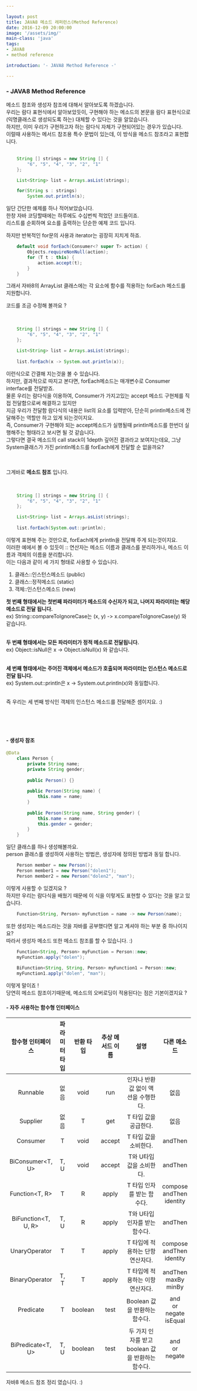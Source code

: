 ```yaml
---

layout: post
title: JAVA8 메소드 레퍼런스(Method Reference)
date: 2016-12-09 20:00:00
image: '/assets/img/'
main-class: 'java'
tags: 
- JAVA8
- method reference

introduction: '- JAVA8 Method Reference -'

---
```


### - JAVA8 Method Reference

메소드 참조와 생성자 참조에 대해서 알아보도록 하겠습니다.  
우리는 람다 표현식에서 알아보았듯이, 구현해야 하는 메소드의 본문을 람다 표현식으로 (익명클래스로 생성되도록 하는) 대체할 수 있다는 것을 알았습니다.  
하지만, 이미 우리가 구현하고자 하는 람다식 자체가 구현되어있는 경우가 있습니다.  
이럴때 사용하는 메서드 참조용 특수 문법이 있는데, 이 방식을 메소드 참조라고 표현합니다.
<br>
<br>


```java
    String [] strings = new String [] {
        "6", "5", "4", "3", "2", "1"
    };

    List<String> list = Arrays.asList(strings);

    for(String s : strings)
        System.out.println(s);
```

일단 간단한 예제를 하나 적어보았습니다.  
한창 자바 코딩할때에는 하루에도 수십번씩 적었던 코드들이죠.  
리스트를 순회하며 요소를 출력하는 단순한 예제 코드 입니다.  

하지만 반복적인 for문의 사용과 iterator는 굉장히 지치게 하죠.  

```java
    default void forEach(Consumer<? super T> action) {
        Objects.requireNonNull(action);
        for (T t : this) {
            action.accept(t);
        }
    }
```
그래서 자바8의 ArrayList 클래스에는 각 요소에 함수를 적용하는 forEach 메소드를 지원합니다.  

코드를 조금 수정해 볼까요 ?
<br>
<br>
<br>

```java
    String [] strings = new String [] {
        "6", "5", "4", "3", "2", "1"
    };

    List<String> list = Arrays.asList(strings);
    
    list.forEach(x -> System.out.println(x));
```
이런식으로 간결해 지는것을 볼 수 있습니다.  
하지만, 결과적으로 따지고 본다면, forEach메소드는 매개변수로 Consumer interface를 전달받죠.   
물론 우리는 람다식을 이용하여, Consumer가 가지고있는 accept 메소드 구현체를 직접 전달함으로써 해결하고 있지만  
지금 우리가 전달함 람다식의 내용은 list의 요소를 입력받아, 단순히 println메소드에 전달해주는 역할만 하고 있게 되는것이지요.  
즉, Consumer가 구현해야 되는 accept메소드가 실행될때 println메소드를 한번더 실행해주는 형태라고 보시면 될 것 같습니다.  
그렇다면 결국 메소드의 call stack이 1depth 깊어진 결과라고 보여지는데요, 그냥 System클래스가 가진 println메소드를 forEach에게 전달할 순 없을까요?  
<br>
<br>

그게바로 **메소드 참조** 입니다.  
<br>
<br>

```java
    String [] strings = new String [] {
        "6", "5", "4", "3", "2", "1"
    };

    List<String> list = Arrays.asList(strings);
    
    list.forEach(System.out::println);
```

이렇게 표현해 주는 것만으로, forEach에게 println을 전달해 주게 되는것이지요.  
이러한 예에서 볼 수 있듯이 :: 연산자는 메소드 이름과 클래스를 분리하거나, 메소드 이름과 객체의 이름을 분리합니다.  
이는 다음과 같이 세 가지 형태로 사용할 수 있습니다.  

1. 클래스::인스턴스메소드 (public)
2. 클래스::정적메소드 (static)
3. 객체::인스턴스메소드 (new)

**첫 번째 형태에서는 첫번째 파라미터가 메소드의 수신자가 되고, 나머지 파라미터는 해당 메소드로 전달 됩니다.**  
ex) String::compareToIgnoreCase는 (x, y) -> x.compareToIgnoreCase(y) 와 같습니다.  
<br>

**두 번째 형태에서는 모든 파라미터가 정적 메소드로 전달됩니다.**   
ex) Object::isNull은 x -> Object.isNull(x) 와 같습니다.  
<br>

**세 번째 형태에서는 주어진 객체에서 메소드가 호출되며 파라미터는 인스턴스 메소드로 전달 됩니다.**  
ex) System.out::println은 x -> System.out.println(x)와 동일합니다.  
<br>

즉 우리는 세 번째 방식인 객체의 인스턴스 메소드를 전달해준 셈이지요. :)

<br>
<br>
<br>

#### - 생성자 참조


```java
@Data
    class Person {
        private String name;
        private String gender;
    
        public Person() {}
    
        public Person(String name) {
            this.name = name;
        }
    
        public Person(String name, String gender) {
            this.name = name;
            this.gender = gender;
        }
    }
```

일단 클래스를 하나 생성해볼까요.  
person 클래스를 생성하여 사용하는 방법은, 생성자에 정의된 방법과 동일 합니다.  

```java
    Person member = new Person();
    Person member1 = new Person("dolen1");
    Person member2 = new Person("dolen2", "man");
```

이렇게 사용할 수 있겠지요 ?  
하지만 우리는 람다식을 배웠기 때문에 이 식을 이렇게도 표현할 수 있다는 것을 알고 있습니다.  

```java
    Function<String, Person> myFunction = name -> new Person(name);
```

또한 생성자는 메소드라는 것을 자바를 공부했다면 알고 계셔야 하는 부분 중 하나이지요?  
따라서 생성자 메소드 또한 메소드 참조를 할 수 있습니다. :)   

```java
    Function<String, Person> myFunction = Person::new;
    myFunction.apply("dolen");
    
    BiFunction<String, String, Person> myFunction1 = Person::new;
    myFunction1.apply("dolen", "man");
```

이렇게 말이죠 !  
당연히 메소드 참조이기때문에, 메소드의 오버로딩이 적용된다는 점은 기본이겠지요 ?  

#### - 자주 사용하는 함수형 인터페이스

|함수형 인터페이스        |파라미터타입|반환 타입|추상 메서드 이름|설명                                    |다른 메소드                       |
|:------------------:|:-------:|:-----:|:----------:|:------------------------------------:|:------------------------------:|
|Runnable            |없음      |void   |run         |인자나 반환 값 없이 액션을 수행한다.            |없음                            |
|Supplier<T>         |없음      |T      |get         |T 타입 값을 공급한다.                       |없음                            |
|Consumer<T>         |T        |void   |accept      |T 타입 값을 소비한다.                       |andThen                        |
|BiConsumer<T, U>    |T, U     |void   |accept      |T와 U타입 값을 소비한다.                     |andThen                       |
|Function<T, R>      |T        |R      |apply       |T 타입 인자를 받는 함수다.                    |compose<br>andThen<br>identity|
|BiFunction<T, U, R> |T, U     |R      |apply       |T와 U타입 인자를 받는 함수다.                 |andThen                        |
|UnaryOperator<T>    |T        |T      |apply       |T 타입에 적용하는 단항 연산자다.               |compose<br>andThen<br>identity |
|BinaryOperator<T>   |T, T     |T      |apply       |T 타입에 적용하는 이항 연산자다.               |andThen<br>maxBy<br>minBy      |
|Predicate<T>        |T        |boolean|test        |Boolean 값을 반환하는 함수다.                |and<br>or<br>negate<br>isEqual |
|BiPredicate<T, U>   |T, U     |boolean|test        |두 가지 인자를 받고 boolean 값을 반환하는 함수다.|and<br>or<br>negate            |


자바8 메소드 참조 정리 였습니다. :)  



 
 